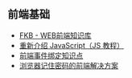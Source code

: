 
## 前端基础

* [FKB - WEB前端知识库](https://github.com/imweb/FKB)
* [重新介绍 JavaScript（JS 教程）](https://developer.mozilla.org/zh-CN/docs/Web/JavaScript/A_re-introduction_to_JavaScript)
* [前端事件绑定知识点](https://segmentfault.com/a/1190000010320766)
* [浏览器记住密码的前端解决方案](http://zakwu.me/2016/10/25/liu-lan-qi-ji-zhu-mi-ma-de-qian-duan-jie-jue-fang-an/)
